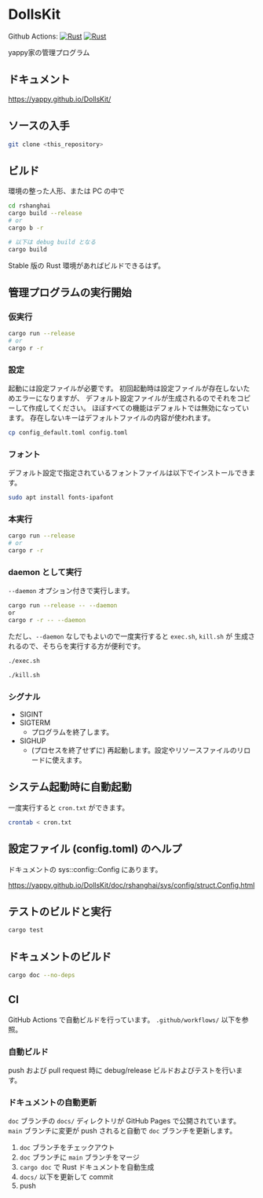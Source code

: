 # DollsKit

Github Actions:
[![Rust](https://github.com/yappy/DollsKit/actions/workflows/rust.yml/badge.svg)](https://github.com/yappy/DollsKit/actions/workflows/rust.yml)
[![Rust](https://github.com/yappy/DollsKit/actions/workflows/doc.yml/badge.svg)](https://github.com/yappy/DollsKit/actions/workflows/doc.yml)

yappy家の管理プログラム

## ドキュメント

<https://yappy.github.io/DollsKit/>

## ソースの入手

```sh
git clone <this_repository>
```

## ビルド

環境の整った人形、または PC の中で

```sh
cd rshanghai
cargo build --release
# or
cargo b -r

# 以下は debug build となる
cargo build
```

Stable 版の Rust 環境があればビルドできるはず。

## 管理プログラムの実行開始

### 仮実行

```sh
cargo run --release
# or 
cargo r -r
```

### 設定

起動には設定ファイルが必要です。
初回起動時は設定ファイルが存在しないためエラーになりますが、
デフォルト設定ファイルが生成されるのでそれをコピーして作成してください。
ほぼすべての機能はデフォルトでは無効になっています。
存在しないキーはデフォルトファイルの内容が使われます。

```sh
cp config_default.toml config.toml
```

### フォント

デフォルト設定で指定されているフォントファイルは以下でインストールできます。

```sh
sudo apt install fonts-ipafont
```

### 本実行

```sh
cargo run --release
# or 
cargo r -r
```

### daemon として実行

`--daemon` オプション付きで実行します。

```sh
cargo run --release -- --daemon
or
cargo r -r -- --daemon
```

ただし、`--daemon` なしでもよいので一度実行すると `exec.sh`, `kill.sh` が
生成されるので、そちらを実行する方が便利です。

```sh
./exec.sh

./kill.sh
```

### シグナル

* SIGINT
* SIGTERM
  * プログラムを終了します。
* SIGHUP
  * (プロセスを終了せずに) 再起動します。設定やリソースファイルのリロードに使えます。

## システム起動時に自動起動

一度実行すると `cron.txt` ができます。

```sh
crontab < cron.txt
```

## 設定ファイル (config.toml) のヘルプ

ドキュメントの sys::config::Config にあります。

<https://yappy.github.io/DollsKit/doc/rshanghai/sys/config/struct.Config.html>

## テストのビルドと実行

```sh
cargo test
```

## ドキュメントのビルド

```sh
cargo doc --no-deps
```

## CI

GitHub Actions で自動ビルドを行っています。
`.github/workflows/` 以下を参照。

### 自動ビルド

push および pull request 時に debug/release ビルドおよびテストを行います。

### ドキュメントの自動更新

`doc` ブランチの `docs/` ディレクトリが GitHub Pages で公開されています。
`main` ブランチに変更が push されると自動で `doc` ブランチを更新します。

1. `doc` ブランチをチェックアウト
1. `doc` ブランチに `main` ブランチをマージ
1. `cargo doc` で Rust ドキュメントを自動生成
1. `docs/` 以下を更新して commit
1. push
